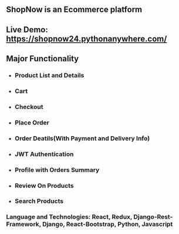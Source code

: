 ## ShopNow is an Ecommerce platform
## Live Demo: https://shopnow24.pythonanywhere.com/
## Major Functionality
* ### Product List and Details
* ### Cart
* ### Checkout
* ### Place Order
* ### Order Deatils(With Payment and Delivery Info)
* ### JWT Authentication
* ### Profile with Orders Summary
* ### Review On Products
* ### Search Products
### Language and Technologies: React, Redux, Django-Rest-Framework, Django, React-Bootstrap, Python, Javascript


